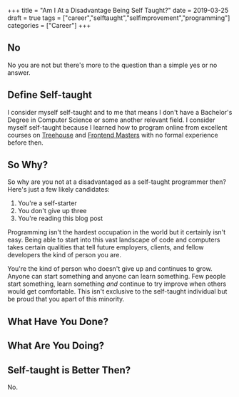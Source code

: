 +++
title = "Am I At a Disadvantage Being Self Taught?"
date = 2019-03-25
draft = true
tags = ["career","selftaught","selfimprovement","programming"]
categories = ["Career"]
+++

<!-- TODO: find featured image -->

## No

No you are not but there's more to the question than a simple yes or no answer.

<!-- Touch on how having a degree isn't better or worse either here? -->
<!-- Not sure how / if to approach this -->

## Define Self-taught

I consider myself self-taught and to me that means I don't have a Bachelor's Degree in Computer Science or some another relevant field. I consider myself self-taught because I learned how to program online from excellent courses on  [Treehouse](https://teamtreehouse.com/) and [Frontend Masters](https://frontendmasters.com/) with no formal experience before then.

## So Why?

So why are you not at a disadvantaged as a self-taught programmer then? Here's just a few likely candidates:

1. You're a self-starter
1. You don't give up three
1. You're reading this blog post

Programming isn't the hardest occupation in the world but it certainly isn't easy. Being able to start into this vast landscape of code and computers takes certain qualities that tell future employers, clients, and fellow developers the kind of person you are.

You're the kind of person who doesn't give up and continues to grow. Anyone can start something and anyone can learn something. Few people start something, learn something *and* continue to try improve when others would get comfortable. This isn't exclusive to the self-taught individual but be proud that you apart of this minority.

## What Have You Done?

## What Are You Doing?

## Self-taught is Better Then?

No.

<!-- It's not black and white -->
<!-- One isn't better than the other -->